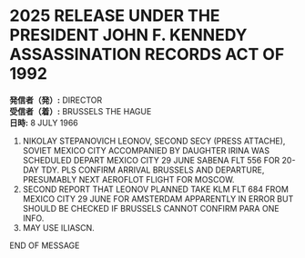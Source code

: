 # 2025 RELEASE UNDER THE PRESIDENT JOHN F. KENNEDY ASSASSINATION RECORDS ACT OF 1992

**発信者（発）:** DIRECTOR  
**受信者（着）:** BRUSSELS THE HAGUE  
**日時:** 8 JULY 1966  

1. NIKOLAY STEPANOVICH LEONOV, SECOND SECY (PRESS ATTACHE), SOVIET MEXICO CITY ACCOMPANIED BY DAUGHTER IRINA WAS SCHEDULED DEPART MEXICO CITY 29 JUNE SABENA FLT 556 FOR 20-DAY TDY. PLS CONFIRM ARRIVAL BRUSSELS AND DEPARTURE, PRESUMABLY NEXT AEROFLOT FLIGHT FOR MOSCOW.  
2. SECOND REPORT THAT LEONOV PLANNED TAKE KLM FLT 684 FROM MEXICO CITY 29 JUNE FOR AMSTERDAM APPARENTLY IN ERROR BUT SHOULD BE CHECKED IF BRUSSELS CANNOT CONFIRM PARA ONE INFO.  
3. MAY USE ILIASCN.  

END OF MESSAGE